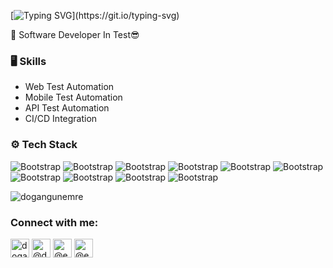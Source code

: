 [![Typing SVG](https://readme-typing-svg.herokuapp.com/?color=%2336BCF7&lines=Hi+there+%F0%9F%91%8B;My+name+is+Emre+Doğangün.;Nice+to+meet+you.)](https://git.io/typing-svg)
<div align="left"> 
👯 Software Developer In Test😎


### 🖥 Skills

- Web Test Automation
- Mobile Test Automation
- API Test Automation
- CI/CD Integration

### ⚙️ Tech Stack

![Bootstrap](https://img.shields.io/badge/-Java-05122A?style=flat-square&logo=Java&color=353535) ![Bootstrap](https://img.shields.io/badge/-Ruby-05122A?style=flat-square&logo=Ruby&color=353535) ![Bootstrap](https://img.shields.io/badge/-Javascript-05122A?style=flat-square&logo=Javascript&color=353535) ![Bootstrap](https://img.shields.io/badge/-Selenium-05122A?style=flat-square&logo=Selenium&color=353535) ![Bootstrap](https://img.shields.io/badge/-Appium-05122A?style=flat-square&logo=Appium&color=353535) ![Bootstrap](https://img.shields.io/badge/-Rest%20Assured-05122A?style=flat-square&logo=Rest-Assured&color=353535) ![Bootstrap](https://img.shields.io/badge/-Karate-05122A?style=flat-square&logo=Karate&color=353535) ![Bootstrap](https://img.shields.io/badge/-Cypress-05122A?style=flat-square&logo=Cypress&color=353535) ![Bootstrap](https://img.shields.io/badge/-Cucumber-05122A?style=flat-square&logo=Cucumber&color=353535) ![Bootstrap](https://img.shields.io/badge/-NodeJS-05122A?style=flat-square&logo=NodeJS&color=353535)

<div>
  <img align="center width="45%" align="left" src="https://github-readme-stats.vercel.app/api/top-langs?username=dogangunemre&show_icons=true&locale=en&layout=compact&theme=tokyonight&hide_border=true" alt="dogangunemre" />
</div>

</div>
<h3 align="left">Connect with me:</h3>

<p align="left">
<a href= "https://www.linkedin.com/in/dogangunemre" target="blank"><img align="center" src="https://cdn.jsdelivr.net/npm/simple-icons@3.0.1/icons/linkedin.svg" alt="dogangunemre" height="30" width="30" /></a>
<a href="https://dogangunemre.medium.com/" target="blank"><img align="center" src="https://cdn.jsdelivr.net/npm/simple-icons@3.0.1/icons/medium.svg" alt="@dogangunemre" height="30" width="30" /></a>
<a href="mailto:emredogangun26@gmail.com" target="blank"><img align="center" src="https://cdn.jsdelivr.net/npm/simple-icons@3.0.1/icons/gmail.svg" alt="@emredogangun26" height="30" width="30" /></a>
 <a href="https://dogangunemre.com/" target="blank"><img align="center" src="https://cdn.jsdelivr.net/npm/simple-icons@3.0.1/icons/googlechrome.svg" alt="@emredogangun26" height="30" width="30" /></a>
 </p>
 

